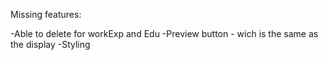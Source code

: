 Missing features:

-Able to delete for workExp and Edu
-Preview button - wich is the same as the display
-Styling
